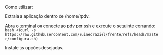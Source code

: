 Como utilizar:

Extraia a aplicação dentro de /home/rpdv.

Abra o terminal ou conecte ao pdv por ssh e execute o seguinte comando:
`bash <(curl -s https://raw.githubusercontent.com/ruinedraziel/frente/refs/heads/master/configura.sh)`

Instale as opções desejadas.
